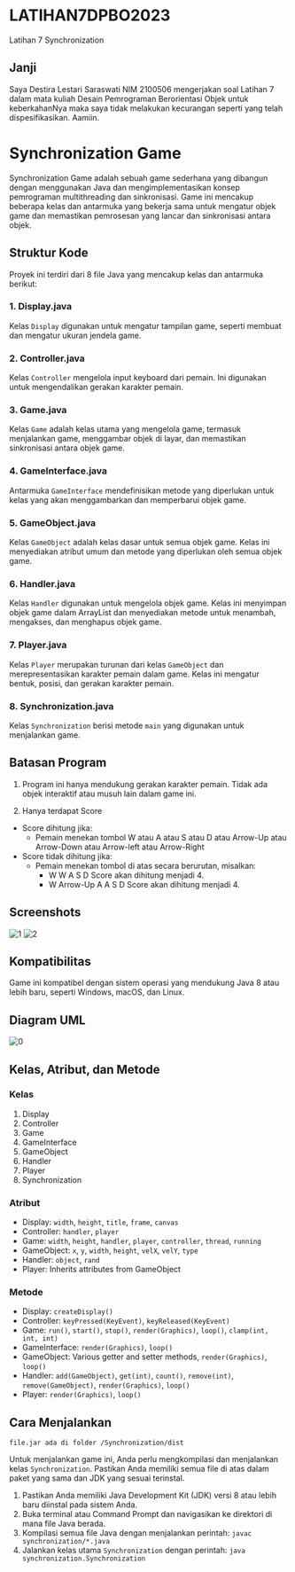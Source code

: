 # LATIHAN7DPBO2023
Latihan 7 Synchronization

## Janji
Saya Destira Lestari Saraswati NIM 2100506 mengerjakan soal Latihan 7 dalam mata kuliah Desain Pemrograman Berorientasi Objek untuk keberkahanNya maka saya tidak melakukan kecurangan seperti yang telah dispesifikasikan. Aamiin.

# Synchronization Game

Synchronization Game adalah sebuah game sederhana yang dibangun dengan menggunakan Java dan mengimplementasikan konsep pemrograman multithreading dan sinkronisasi. Game ini mencakup beberapa kelas dan antarmuka yang bekerja sama untuk mengatur objek game dan memastikan pemrosesan yang lancar dan sinkronisasi antara objek.

## Struktur Kode

Proyek ini terdiri dari 8 file Java yang mencakup kelas dan antarmuka berikut:

### 1. Display.java
Kelas `Display` digunakan untuk mengatur tampilan game, seperti membuat dan mengatur ukuran jendela game.

### 2. Controller.java
Kelas `Controller` mengelola input keyboard dari pemain. Ini digunakan untuk mengendalikan gerakan karakter pemain.

### 3. Game.java
Kelas `Game` adalah kelas utama yang mengelola game, termasuk menjalankan game, menggambar objek di layar, dan memastikan sinkronisasi antara objek game.

### 4. GameInterface.java
Antarmuka `GameInterface` mendefinisikan metode yang diperlukan untuk kelas yang akan menggambarkan dan memperbarui objek game.

### 5. GameObject.java
Kelas `GameObject` adalah kelas dasar untuk semua objek game. Kelas ini menyediakan atribut umum dan metode yang diperlukan oleh semua objek game.

### 6. Handler.java
Kelas `Handler` digunakan untuk mengelola objek game. Kelas ini menyimpan objek game dalam ArrayList dan menyediakan metode untuk menambah, mengakses, dan menghapus objek game.

### 7. Player.java
Kelas `Player` merupakan turunan dari kelas `GameObject` dan merepresentasikan karakter pemain dalam game. Kelas ini mengatur bentuk, posisi, dan gerakan karakter pemain.

### 8. Synchronization.java
Kelas `Synchronization` berisi metode `main` yang digunakan untuk menjalankan game.



## Batasan Program

1. Program ini hanya mendukung gerakan karakter pemain. Tidak ada objek interaktif atau musuh lain dalam game ini.

2. Hanya terdapat Score
  - Score dihitung jika:
    - Pemain menekan tombol W atau A atau S atau D atau Arrow-Up atau Arrow-Down atau Arrow-left atau Arrow-Right
  - Score tidak dihitung jika:
    - Pemain menekan tombol di atas secara berurutan, misalkan:
      - W W A S D Score akan dihitung menjadi 4.
      - W Arrow-Up A A S D Score akan dihitung menjadi 4.

## Screenshots

![1](/Screenshots/lp7.jpg?raw=true "Screenshot program 1")
![2](/Screenshots/lp8.jpg?raw=true "Screenshot program 2")

## Kompatibilitas

Game ini kompatibel dengan sistem operasi yang mendukung Java 8 atau lebih baru, seperti Windows, macOS, dan Linux.

## Diagram UML

![0](/Screenshots/LP.png?raw=true "Screenshot UML Program ")

## Kelas, Atribut, dan Metode

### Kelas

1. Display
2. Controller
3. Game
4. GameInterface
5. GameObject
6. Handler
7. Player
8. Synchronization

### Atribut

- Display: `width`, `height`, `title`, `frame`, `canvas`
- Controller: `handler`, `player`
- Game: `width`, `height`, `handler`, `player`, `controller`, `thread`, `running`
- GameObject: `x`, `y`, `width`, `height`, `velX`, `velY`, `type`
- Handler: `object`, `rand`
- Player: Inherits attributes from GameObject

### Metode

- Display: `createDisplay()`
- Controller: `keyPressed(KeyEvent)`, `keyReleased(KeyEvent)`
- Game: `run()`, `start()`, `stop()`, `render(Graphics)`, `loop()`, `clamp(int, int, int)`
- GameInterface: `render(Graphics)`, `loop()`
- GameObject: Various getter and setter methods, `render(Graphics)`, `loop()`
- Handler: `add(GameObject)`, `get(int)`, `count()`, `remove(int)`, `remove(GameObject)`, `render(Graphics)`, `loop()`
- Player: `render(Graphics)`, `loop()`

## Cara Menjalankan

` file.jar ada di folder /Synchronization/dist `

Untuk menjalankan game ini, Anda perlu mengkompilasi dan menjalankan kelas `Synchronization`. Pastikan Anda memiliki semua file di atas dalam paket yang sama dan JDK yang sesuai terinstal.


1. Pastikan Anda memiliki Java Development Kit (JDK) versi 8 atau lebih baru diinstal pada sistem Anda.
2. Buka terminal atau Command Prompt dan navigasikan ke direktori di mana file Java berada.
3. Kompilasi semua file Java dengan menjalankan perintah: `javac synchronization/*.java`
4. Jalankan kelas utama `Synchronization` dengan perintah: `java synchronization.Synchronization`








